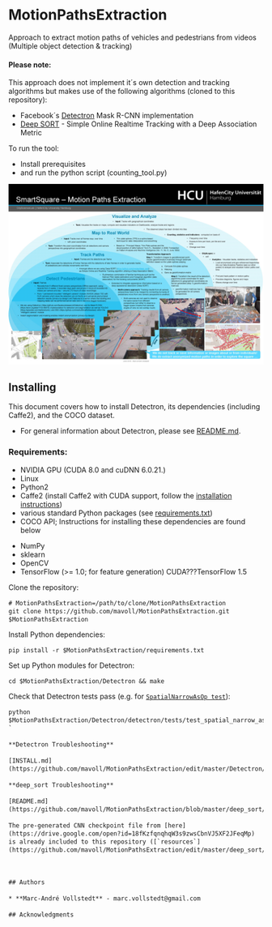 # MotionPathsExtraction
Approach to extract motion paths of vehicles and pedestrians from videos (Multiple object detection &amp; tracking)

#### Please note:
This approach does not implement it´s own detection and tracking algorithms but makes use of the following algorithms (cloned to this repository):  
* Facebook´s [Detectron](https://github.com/facebookresearch/Detectron) Mask R-CNN implementation 
* [Deep SORT](https://github.com/nwojke/deep_sort) - Simple Online Realtime Tracking with a Deep Association Metric

To run the tool:

* Install prerequisites 
* and run the python script (counting_tool.py)

![Poster](/poster/poster_A0_tracks.jpg)

## Installing

This document covers how to install Detectron, its dependencies (including Caffe2), and the COCO dataset.

- For general information about Detectron, please see [README.md](https://github.com/mavoll/MotionPathsExtraction/blob/master/Detectron/README.md).

### Requirements: ###

- NVIDIA GPU (CUDA 8.0 and cuDNN 6.0.21.)
- Linux
- Python2
- Caffe2 (install Caffe2 with CUDA support, follow the [installation instructions](https://caffe2.ai/docs/getting-started.html))
- various standard Python packages (see [requirements.txt](https://github.com/mavoll/MotionPathsExtraction/blob/master/requirements.txt))
- COCO API; Instructions for installing these dependencies are found below

* NumPy
* sklearn
* OpenCV
* TensorFlow (>= 1.0; for feature generation) CUDA???TensorFlow 1.5

Clone the repository:

```
# MotionPathsExtraction=/path/to/clone/MotionPathsExtraction
git clone https://github.com/mavoll/MotionPathsExtraction.git $MotionPathsExtraction
```

Install Python dependencies:

```
pip install -r $MotionPathsExtraction/requirements.txt
```

Set up Python modules for Detectron:

```
cd $MotionPathsExtraction/Detectron && make
```

Check that Detectron tests pass (e.g. for [`SpatialNarrowAsOp test`](detectron/tests/test_spatial_narrow_as_op.py)):

```
python $MotionPathsExtraction/Detectron/detectron/tests/test_spatial_narrow_as_op.py
`

**Detectron Troubleshooting**

[INSTALL.md](https://github.com/mavoll/MotionPathsExtraction/edit/master/Detectron/INSTALL.md)

**deep_sort Troubleshooting** 

[README.md](https://github.com/mavoll/MotionPathsExtraction/blob/master/deep_sort/README.md)

The pre-generated CNN checkpoint file from [here](https://drive.google.com/open?id=18fKzfqnqhqW3s9zwsCbnVJ5XF2JFeqMp) is already included to this repository ([`resources`](https://github.com/mavoll/MotionPathsExtraction/edit/master/deep_sort/resources/networks/)).



## Authors

* **Marc-André Vollstedt** - marc.vollstedt@gmail.com

## Acknowledgments
